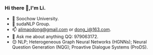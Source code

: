 ### Hi there 👋,I'm Li.

- 🏫 Soochow University.
- 🏢 sudaNLP Group.
- 📫 alimaodong@gmail.com or dong_i@163.com.
- 💬 Ask me about anything QQ: 979063172.
- 😊 NLP; Heterogeneous Graph Neural Networks (HGNNs); Neural Question Generation (NQG); Proavtive Dialogue Systems (ProDS).
